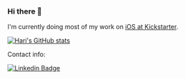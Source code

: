 ### Hi there 👋

I'm currently doing most of my work on [iOS at Kickstarter](https://www.github.com/kickstarter/ios-oss).

[![Hari's GitHub stats](https://github-readme-stats.vercel.app/api?username=singhhari)](https://github.com/anuraghazra/github-readme-stats)

Contact info:

[![Linkedin Badge](https://img.shields.io/badge/-LinkedIn-blue?style=flat-square&logo=Linkedin&logoColor=white&link=https://www.linkedin.com/in/singhhari/)](https://www.linkedin.com/in/singhhari/)


<!--
**singhhari/singhhari** is a ✨ _special_ ✨ repository because its `README.md` (this file) appears on your GitHub profile.

Here are some ideas to get you started:

- 🔭 I’m currently working on ...
- 🌱 I’m currently learning ...
- 👯 I’m looking to collaborate on ...
- 🤔 I’m looking for help with ...
- 💬 Ask me about ...
- 📫 How to reach me: ...
- 😄 Pronouns: ...
- ⚡ Fun fact: ...
-->
